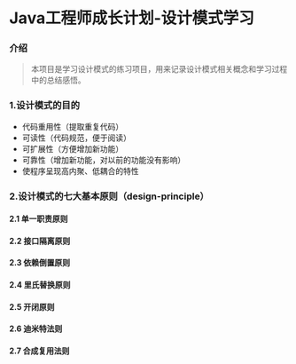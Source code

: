# Java工程师成长计划-设计模式学习


### 介绍
>本项目是学习设计模式的练习项目，用来记录设计模式相关概念和学习过程中的总结感悟。


### 1.设计模式的目的

* 代码重用性（提取重复代码）
* 可读性（代码规范，便于阅读）
* 可扩展性（方便增加新功能）
* 可靠性（增加新功能，对以前的功能没有影响）
* 使程序呈现高内聚、低耦合的特性


### 2.设计模式的七大基本原则（design-principle）

#### 2.1 单一职责原则

#### 2.2 接口隔离原则

#### 2.3 依赖倒置原则

#### 2.4 里氏替换原则

#### 2.5 开闭原则

#### 2.6 迪米特法则

#### 2.7 合成复用法则



